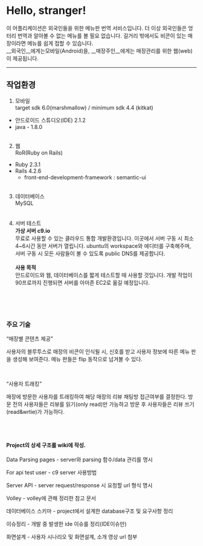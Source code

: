 # Hello, stranger!

이 어플리케이션은 외국인들을 위한 메뉴판 번역 서비스입니다. 더 이상 외국인들은 엉터리 번역과 알아볼 수 없는 메뉴를 볼 필요 없습니다. 길거리 밖에서도 비콘이 있는 매장이라면 메뉴를 쉽게 접할 수 있습니다.  
__외국인__에게는모바일(Android)을, __매장주인__에게는 매장관리를 위한 웹(web)이 제공됩니다.
___

## 작업환경    
1. 모바일  
   target sdk 6.0(marshmallow) / minimum sdk 4.4 (kitkat)  
* 안드로이드 스튜디오(IDE) 2.1.2   
* java - 1.8.0
   <br><br>
2. 웹  
   RoR(Ruby on Rails)
* Ruby 2.3.1
* Rails 4.2.6
    * front-end-development-framework : semantic-ui
      <br><br>
3. 데이터베이스  
   MySQL  
   <br><br>
4. 서버 테스트  
   **가상 서버 c9.io**
   <br>
   무료로 사용할 수 있는 클라우드 통합 개발환경입니다. 이곳에서 서버 구동 시 최소 4~6시간 동안 서버가 열립니다. ubuntu의 workspace와 에디터를 구축해주며, 서버 구동 시 모든 사람들이 볼 수 있도록 public DNS를 제공합니다.  
   <br>
   **사용 목적**  
   안드로이드와 웹, 데이터베이스를 짧게 테스트할 때 사용할 것입니다. 개발 작업이 90프로까지 진행되면 서버를 아마존 EC2로 옮길 예정입니다.<br><br>

<br><br>


### 주요 기술

“매장별 콘텐츠 제공”

 사용자의 블루투스로 매장의 비콘이 인식될 시, 신호를 받고 사용자 정보에 따른 메뉴 판을 생성해 보여준다. 메뉴 판들은 flip 동작으로 넘겨볼 수 있다. 

<br>

“사용자 트래킹”

 매장에 방문한 사용자를 트래킹하여 해당 매장의 리뷰 채팅방 접근여부를 결정한다. 방문 전의 사용자들은 리뷰를 읽기(only read)만 가능하고 방문 후 사용자들은 리뷰 쓰기(read&wrtie)가 가능하다.

<br><br>

#### Project의 상세 구조를 wiki에 작성.

Data Parsing pages - server와 parsing 함수/data 관리를 명시

For api test user - c9 server 사용방법

Server API - server request/response 시 요청할 url 형식 명시

Volley - volley에 관해 정리한 참고 문서

데이터베이스 스키마 - project에서 설계한 database구조 및 요구사항 정리

이슈정리 - 개발 중 발생한 ide 이슈를 정리(IDE이슈만)

화면설계 - 사용자 시나리오 및 화면설계, 소개 영상 url 첨부
